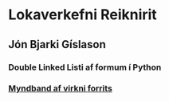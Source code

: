 # Lokaverkefni Reiknirit
## Jón Bjarki Gíslason
### Double Linked Listi af formum í Python

### [Myndband af virkni forrits](https://youtu.be/LBl4IiNCcww)
